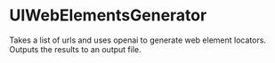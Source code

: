 # UIWebElementsGenerator
Takes a list of urls and uses openai to generate web element locators. Outputs the results to an output file. 
